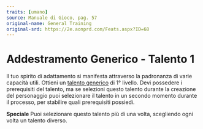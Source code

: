 ```yaml
---
traits: [umano]
source: Manuale di Gioco, pag. 57
original-name: General Training
original-srd: https://2e.aonprd.com/Feats.aspx?ID=68
---
```


# Addestramento Generico - Talento 1

Il tuo spirito di adattamento si manifesta attraverso la padronanza di varie
capacità utili. Ottieni un [talento generico](/talenti/generici) di 1° livello.
Devi possedere i prerequisiti del talento, ma se selezioni questo talento
durante la creazione del personaggio puoi selezionare il talento in un secondo
momento durante il processo, per stabilire quali prerequisiti possiedi.

**Speciale** Puoi selezionare questo talento più di una volta, scegliendo ogni
volta un talento diverso.
